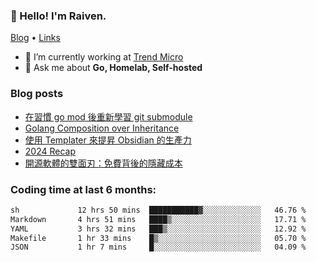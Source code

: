 <!-- ![Codewars](https://www.codewars.com/users/omegaatt36/badges/small) -->
### 👋 Hello! I'm Raiven.
[Blog](https://www.omegaatt.com) • [Links](https://link.omegaatt.com)

- 🔭 I’m currently working at [Trend Micro](https://www.trendmicro.com)
- 💬 Ask me about **Go, Homelab, Self-hosted**

### Blog posts
<!-- BLOG-POST-LIST:START -->
- [在習慣 go mod 後重新學習 git submodule](https://www.omegaatt.com/blogs/develop/2025/git_submodule_turorial/)
- [Golang Composition over Inheritance](https://www.omegaatt.com/blogs/develop/2025/golang_composition_over_inheritance/)
- [使用 Templater 來提昇 Obsidian 的生產力](https://www.omegaatt.com/blogs/develop/2025/use_obsidian_templater_to_get_more_productivity/)
- [2024 Recap](https://www.omegaatt.com/blogs/develop/2024/2024_recap/)
- [開源軟體的雙面刃：免費背後的隱藏成本](https://www.omegaatt.com/blogs/develop/2024/the_double_edged_sword_of_open_source_software.md/)
<!-- BLOG-POST-LIST:END -->

### Coding time at last 6 months:
<!--START_SECTION:waka-->

```txt
sh             12 hrs 50 mins  ███████████▓░░░░░░░░░░░░░   46.76 %
Markdown       4 hrs 51 mins   ████▒░░░░░░░░░░░░░░░░░░░░   17.71 %
YAML           3 hrs 32 mins   ███▒░░░░░░░░░░░░░░░░░░░░░   12.92 %
Makefile       1 hr 33 mins    █▒░░░░░░░░░░░░░░░░░░░░░░░   05.70 %
JSON           1 hr 7 mins     █░░░░░░░░░░░░░░░░░░░░░░░░   04.09 %
```

<!--END_SECTION:waka-->
